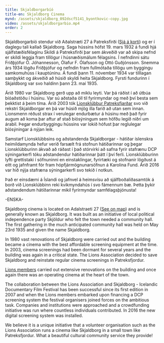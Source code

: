 ```yaml
---
title: Skjaldborgarbíó
title-en: Skjaldborg Cinema
mynd: /assets/skjaldborg_092dscf5141_byontkovic-copy.jpg
video: /assets/skjaldborgarbio.mp4
order: 2
---
```

Skjaldborgarbíó stendur við Aðalstræti 27 á Patreksfirði ([Sjá á korti](https://goo.gl/maps/efTnr7t5kKAKGBJz5)) og er í daglegu tali kallað Skjaldborg. Saga hússins hófst 19. mars 1932 á fundi hjá sjálfstæðisfélaginu Skildi á Patreksfirði þar sem ákveðið var að skipa nefnd er skildi leggja fram tillögur í húsnæðismálum félagsins. Í nefndinni sátu Friðþjófur Ó. Jóhannesson, Ólafur F. Ólafsson og Ottó Guðjónsson. Snemma árs 1934 lögðu Friðþjófur og nefndin fram fullmótaða tillögu um byggingu samkomuhúss í kauptúninu. Á fundi þann 11. nóvember 1934 var tilllagan samþykkt og ákveðið að húsið skyldi heita Skjaldborg. Fyrsti fundurinn í Skjaldborg var svo haldinn þann 23. maí 1935. 

Árið 1980 var Skjaldborg gerð upp að miklu leyti. Var þá ráðist í að útbúa bíóaðstöðu í húsinu. Var sú aðstaða öll til fyrirmyndar og með því besta sem þekktist á þeim tíma. Árið 2003 tók [Lionsklúbbur Patreksfjarðar](http://lions.patro.is/) svo við rekstri Skjaldborgar en þá var húsið mjög illa farið að utan sem innan. Lionsmenn réðust strax í verulegar endurbætur á húsinu með það fyrir augum að koma þar aftur af stað bíósýningum sem höfðu legið niðri um árabil. Þegar endurbyggingu hússins var lokið hófust þar reglulegar bíósýningar á nýjan leik. 

Samstarf Lionsklúbbsins og aðstandenda Skjaldborgar - hátíðar íslenskra heimildamynda hefur verið farsælt frá stofnun hátíðarinnar og þegar Lionsklúbburinn ákvað að ráðast í það stórvirki að safna fyrir stafrænu DCP sýningarkerfi tóku aðstandendur hátíðarinnar þátt í því ferli. Lionsklúbburinn lyfti grettistaki í söfnuninni en einstaklingar, fyrirtæki og stofnanir lögðust á eitt og jafnframt fór fram hópfjármögnunarsöfnun á Karolina Fund. Árið 2016 var hið nýja stafræna sýningarkerfi svo tekið í notkun.

Það er einsdæmi á Íslandi og jafnvel á heimsvísu að sjálfboðaliðasamtök á borð við Lionsklúbbinn reki kvikmyndahús í svo fámennum bæ. Þetta þykir aðstandendum hátíðarinnar mikil fyrirmyndar samfélagsþjónusta!

\-ENSKA-

Skjaldborg cinema is located on Adalstraeti 27 ([See on map](https://goo.gl/maps/efTnr7t5kKAKGBJz5)) and is generally known as Skjaldborg. It was built as an initiative of local political independence party Skjöldur who felt the town needed a community hall. The first gathering in the much anticipated community hall was held on May 23rd 1935 and given the name Skjaldborg. 

In 1980 vast renovations of Skjaldborg were carried out and the building became a cinema with the best affordable screening equipment at the time. In 2003, cinema screenings had been dormant for several years and the building was again in a critical state. The Lions Association decided to save Skjaldborg and reinstate regular cinema screenings in Patreksfjordur.

[Lions members](http://lions.patro.is/) carried out extensive renovations on the building and once again there was an operating cinema at the heart of the town. 

The collaboration between the Lions Association and Skjaldborg - Icelandic Documentary Film Festival has been successful since its first edition in 2007 and when the Lions members embarked upon financing a DCP screening system the festival organisers joined forces on the ambitious task. Companies and institutions were approached and a crowdfunding initiative was run where countless individuals contributed. In 2016 the new digital screening system was installed.

We believe it is a unique initiative that a volunteer organisation such as the Lions Association runs a cinema like Skjaldborg in a small town like Patreksfjordur. What a beautiful cultural community service they provide!
